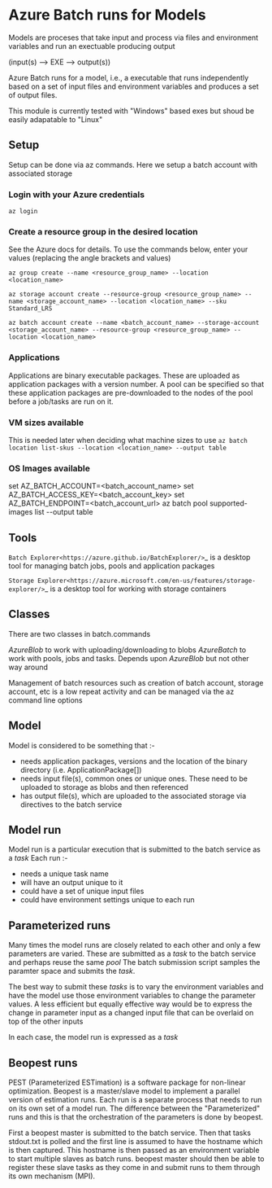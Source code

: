 # Azure Batch runs for Models 

Models are proceses that take input and process via files and environment variables and run an exectuable producing output

(input(s) --> EXE --> output(s))

Azure Batch runs for a model, i.e., a executable that runs independently based on a set of input files and environment
variables and produces a set of output files.

This module is currently tested with "Windows" based exes but shoud be easily adapatable to "Linux"

## Setup 

Setup can be done via az commands. Here we setup a batch account with associated storage

### Login with your Azure credentials

``az login ``

### Create a resource group in the desired location

See the Azure docs for details. To use the commands below, enter your values (replacing the angle brackets and values)

``az group create --name <resource_group_name> --location <location_name>``

``az storage account create --resource-group <resource_group_name> --name <storage_account_name> --location <location_name> --sku Standard_LRS``

``az batch account create --name <batch_account_name> --storage-account <storage_account_name> --resource-group <resource_group_name> --location <location_name>``

### Applications

Applications are binary executable packages. These are uploaded as application packages with a version number. A pool can be specified
so that these application packages are pre-downloaded to the nodes of the pool before a job/tasks are run on it.

### VM sizes available

This is needed later when deciding what machine sizes to use
``az batch location list-skus --location <location_name> --output table``

### OS Images available

set AZ_BATCH_ACCOUNT=<batch_account_name>
set AZ_BATCH_ACCESS_KEY=<batch_account_key>
set AZ_BATCH_ENDPOINT=<batch_account_url>
az batch pool supported-images list --output table


## Tools

`Batch Explorer<https://azure.github.io/BatchExplorer/>`_ is a desktop tool for managing batch jobs, pools and application packages

`Storage Explorer<https://azure.microsoft.com/en-us/features/storage-explorer/>`_ is a desktop tool for working with storage containers

## Classes

There are two classes in batch.commands

*AzureBlob* to work with uploading/downloading to blobs
*AzureBatch* to work with pools, jobs and tasks. Depends upon *AzureBlob* but not other way around

Management of batch resources such as creation of batch account, storage account, etc is a low repeat activity 
and can be managed via the az command line options

## Model

Model is considered to be something that :-
 - needs application packages, versions and the location of the binary directory (i.e. ApplicationPackage[])
 - needs input file(s), common ones or unique ones. These need to be uploaded to storage as blobs and then referenced
 - has output file(s), which are uploaded to the associated storage via directives to the batch service


## Model run

 Model run is a particular execution that is submitted to the batch service as a *task* 
 Each run :-  
  - needs a unique task name 
  - will have an output unique to it
  - could have a set of unique input files
  - could have environment settings unique to each run

## Parameterized runs

 Many times the model runs are closely related to each other and only a few parameters are varied. These are
 submitted as a *task* to the batch service and perhaps reuse the same *pool* 
 The batch submission script samples the paramter space and submits the *task*.

 The best way to submit these *tasks* is to vary the environment variables and have the model use those 
 environment variables to change the parameter values. A less efficient but equally effective way would be to 
 express the change in parameter input as a changed input file that can be overlaid on top of the other inputs

 In each case, the model run is expressed as a *task*

## Beopest runs

 PEST (Parameterized ESTimation) is a software package for non-linear optimization. Beopest is a master/slave model 
 to implement a parallel version of estimation runs. Each run is a separate process that needs to run on its own set of
 a model run. The difference between the "Parameterized" runs and this is that the orchestration of the parameters is 
 done by beopest.

 First a beopest master is submitted to the batch service. Then that tasks stdout.txt is polled and the first line is 
 assumed to have the hostname which is then captured. This hostname is then passed as an environment variable to start
 multiple slaves as batch runs.  beopest master should then be able to register these slave tasks as they come in and 
 submit runs to them through its own mechanism (MPI). 
 